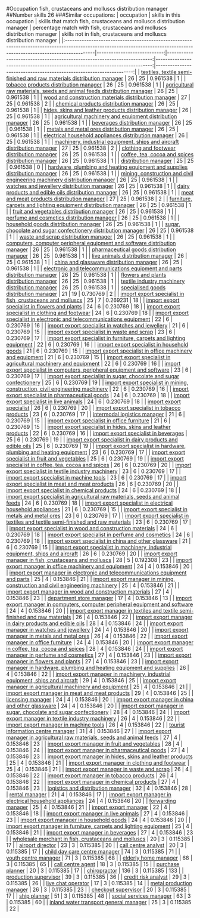 #Occupation fish, crustaceans and molluscs distribution manager
##Number skills 26
###Similar occupations:
| occupation                                                                                                                                                              |   skills in this occupation |   skills that match fish, crustaceans and molluscs distribution manager |   percentage match with fish, crustaceans and molluscs distribution manager |   skills not in fish, crustaceans and molluscs distribution manager |
|:------------------------------------------------------------------------------------------------------------------------------------------------------------------------|----------------------------:|------------------------------------------------------------------------:|----------------------------------------------------------------------------:|--------------------------------------------------------------------:|
| [textiles, textile semi-finished and raw materials distribution manager](textiles,_textile_semi-finished_and_raw_materials_distribution_manager.md)                     |                          26 |                                                                      25 |                                                                    0.961538 |                                                                   1 |
| [tobacco products distribution manager](tobacco_products_distribution_manager.md)                                                                                       |                          26 |                                                                      25 |                                                                    0.961538 |                                                                   1 |
| [agricultural raw materials, seeds and animal feeds distribution manager](agricultural_raw_materials,_seeds_and_animal_feeds_distribution_manager.md)                   |                          26 |                                                                      25 |                                                                    0.961538 |                                                                   1 |
| [wood and construction materials distribution manager](wood_and_construction_materials_distribution_manager.md)                                                         |                          27 |                                                                      25 |                                                                    0.961538 |                                                                   2 |
| [chemical products distribution manager](chemical_products_distribution_manager.md)                                                                                     |                          26 |                                                                      25 |                                                                    0.961538 |                                                                   1 |
| [hides, skins and leather products distribution manager](hides,_skins_and_leather_products_distribution_manager.md)                                                     |                          26 |                                                                      25 |                                                                    0.961538 |                                                                   1 |
| [agricultural machinery and equipment distribution manager](agricultural_machinery_and_equipment_distribution_manager.md)                                               |                          26 |                                                                      25 |                                                                    0.961538 |                                                                   1 |
| [beverages distribution manager](beverages_distribution_manager.md)                                                                                                     |                          26 |                                                                      25 |                                                                    0.961538 |                                                                   1 |
| [metals and metal ores distribution manager](metals_and_metal_ores_distribution_manager.md)                                                                             |                          26 |                                                                      25 |                                                                    0.961538 |                                                                   1 |
| [electrical household appliances distribution manager](electrical_household_appliances_distribution_manager.md)                                                         |                          26 |                                                                      25 |                                                                    0.961538 |                                                                   1 |
| [machinery, industrial equipment, ships and aircraft distribution manager](machinery,_industrial_equipment,_ships_and_aircraft_distribution_manager.md)                 |                          27 |                                                                      25 |                                                                    0.961538 |                                                                   2 |
| [clothing and footwear distribution manager](clothing_and_footwear_distribution_manager.md)                                                                             |                          26 |                                                                      25 |                                                                    0.961538 |                                                                   1 |
| [coffee, tea, cocoa and spices distribution manager](coffee,_tea,_cocoa_and_spices_distribution_manager.md)                                                             |                          26 |                                                                      25 |                                                                    0.961538 |                                                                   1 |
| [distribution manager](distribution_manager.md)                                                                                                                         |                          25 |                                                                      25 |                                                                    0.961538 |                                                                   0 |
| [hardware, plumbing and heating equipment and supplies distribution manager](hardware,_plumbing_and_heating_equipment_and_supplies_distribution_manager.md)             |                          26 |                                                                      25 |                                                                    0.961538 |                                                                   1 |
| [mining, construction and civil engineering machinery distribution manager](mining,_construction_and_civil_engineering_machinery_distribution_manager.md)               |                          26 |                                                                      25 |                                                                    0.961538 |                                                                   1 |
| [watches and jewellery distribution manager](watches_and_jewellery_distribution_manager.md)                                                                             |                          26 |                                                                      25 |                                                                    0.961538 |                                                                   1 |
| [dairy products and edible oils distribution manager](dairy_products_and_edible_oils_distribution_manager.md)                                                           |                          26 |                                                                      25 |                                                                    0.961538 |                                                                   1 |
| [meat and meat products distribution manager](meat_and_meat_products_distribution_manager.md)                                                                           |                          27 |                                                                      25 |                                                                    0.961538 |                                                                   2 |
| [furniture, carpets and lighting equipment distribution manager](furniture,_carpets_and_lighting_equipment_distribution_manager.md)                                     |                          26 |                                                                      25 |                                                                    0.961538 |                                                                   1 |
| [fruit and vegetables distribution manager](fruit_and_vegetables_distribution_manager.md)                                                                               |                          26 |                                                                      25 |                                                                    0.961538 |                                                                   1 |
| [perfume and cosmetics distribution manager](perfume_and_cosmetics_distribution_manager.md)                                                                             |                          26 |                                                                      25 |                                                                    0.961538 |                                                                   1 |
| [household goods distribution manager](household_goods_distribution_manager.md)                                                                                         |                          26 |                                                                      25 |                                                                    0.961538 |                                                                   1 |
| [sugar, chocolate and sugar confectionery distribution manager](sugar,_chocolate_and_sugar_confectionery_distribution_manager.md)                                       |                          26 |                                                                      25 |                                                                    0.961538 |                                                                   1 |
| [waste and scrap distribution manager](waste_and_scrap_distribution_manager.md)                                                                                         |                          26 |                                                                      25 |                                                                    0.961538 |                                                                   1 |
| [computers, computer peripheral equipment and software distribution manager](computers,_computer_peripheral_equipment_and_software_distribution_manager.md)             |                          26 |                                                                      25 |                                                                    0.961538 |                                                                   1 |
| [pharmaceutical goods distribution manager](pharmaceutical_goods_distribution_manager.md)                                                                               |                          26 |                                                                      25 |                                                                    0.961538 |                                                                   1 |
| [live animals distribution manager](live_animals_distribution_manager.md)                                                                                               |                          26 |                                                                      25 |                                                                    0.961538 |                                                                   1 |
| [china and glassware distribution manager](china_and_glassware_distribution_manager.md)                                                                                 |                          26 |                                                                      25 |                                                                    0.961538 |                                                                   1 |
| [electronic and telecommunications equipment and parts distribution manager](electronic_and_telecommunications_equipment_and_parts_distribution_manager.md)             |                          26 |                                                                      25 |                                                                    0.961538 |                                                                   1 |
| [flowers and plants distribution manager](flowers_and_plants_distribution_manager.md)                                                                                   |                          26 |                                                                      25 |                                                                    0.961538 |                                                                   1 |
| [textile industry machinery distribution manager](textile_industry_machinery_distribution_manager.md)                                                                   |                          26 |                                                                      25 |                                                                    0.961538 |                                                                   1 |
| [specialised goods distribution manager](specialised_goods_distribution_manager.md)                                                                                     |                          21 |                                                                      19 |                                                                    0.730769 |                                                                   2 |
| [import export specialist in  fish, crustaceans and molluscs](import_export_specialist_in__fish,_crustaceans_and_molluscs.md)                                           |                          25 |                                                                       7 |                                                                    0.269231 |                                                                  18 |
| [import export specialist in flowers and plants](import_export_specialist_in_flowers_and_plants.md)                                                                     |                          24 |                                                                       6 |                                                                    0.230769 |                                                                  18 |
| [import export specialist in clothing and footwear](import_export_specialist_in_clothing_and_footwear.md)                                                               |                          24 |                                                                       6 |                                                                    0.230769 |                                                                  18 |
| [import export specialist in electronic and telecommunications equipment](import_export_specialist_in_electronic_and_telecommunications_equipment.md)                   |                          22 |                                                                       6 |                                                                    0.230769 |                                                                  16 |
| [import export specialist in watches and jewellery](import_export_specialist_in_watches_and_jewellery.md)                                                               |                          21 |                                                                       6 |                                                                    0.230769 |                                                                  15 |
| [import export specialist in waste and scrap](import_export_specialist_in_waste_and_scrap.md)                                                                           |                          23 |                                                                       6 |                                                                    0.230769 |                                                                  17 |
| [import export specialist in furniture, carpets and lighting equipment](import_export_specialist_in_furniture,_carpets_and_lighting_equipment.md)                       |                          22 |                                                                       6 |                                                                    0.230769 |                                                                  16 |
| [import export specialist in household goods](import_export_specialist_in_household_goods.md)                                                                           |                          21 |                                                                       6 |                                                                    0.230769 |                                                                  15 |
| [import export specialist in office machinery and equipment](import_export_specialist_in_office_machinery_and_equipment.md)                                             |                          21 |                                                                       6 |                                                                    0.230769 |                                                                  15 |
| [import export specialist in agricultural machinery and equipment](import_export_specialist_in_agricultural_machinery_and_equipment.md)                                 |                          22 |                                                                       6 |                                                                    0.230769 |                                                                  16 |
| [import export specialist in computers, peripheral equipment and software](import_export_specialist_in_computers,_peripheral_equipment_and_software.md)                 |                          23 |                                                                       6 |                                                                    0.230769 |                                                                  17 |
| [import export specialist in sugar, chocolate and sugar confectionery](import_export_specialist_in_sugar,_chocolate_and_sugar_confectionery.md)                         |                          25 |                                                                       6 |                                                                    0.230769 |                                                                  19 |
| [import export specialist in mining, construction, civil engineering machinery](import_export_specialist_in_mining,_construction,_civil_engineering_machinery.md)       |                          22 |                                                                       6 |                                                                    0.230769 |                                                                  16 |
| [import export specialist in pharmaceutical goods](import_export_specialist_in_pharmaceutical_goods.md)                                                                 |                          24 |                                                                       6 |                                                                    0.230769 |                                                                  18 |
| [import export specialist in live animals](import_export_specialist_in_live_animals.md)                                                                                 |                          24 |                                                                       6 |                                                                    0.230769 |                                                                  18 |
| [import export specialist](import_export_specialist.md)                                                                                                                 |                          26 |                                                                       6 |                                                                    0.230769 |                                                                  20 |
| [import export specialist in tobacco products](import_export_specialist_in_tobacco_products.md)                                                                         |                          23 |                                                                       6 |                                                                    0.230769 |                                                                  17 |
| [intermodal logistics manager](intermodal_logistics_manager.md)                                                                                                         |                          21 |                                                                       6 |                                                                    0.230769 |                                                                  15 |
| [import export specialist in office furniture](import_export_specialist_in_office_furniture.md)                                                                         |                          21 |                                                                       6 |                                                                    0.230769 |                                                                  15 |
| [import export specialist in hides, skins and leather products](import_export_specialist_in_hides,_skins_and_leather_products.md)                                       |                          22 |                                                                       6 |                                                                    0.230769 |                                                                  16 |
| [import export specialist in beverages](import_export_specialist_in_beverages.md)                                                                                       |                          25 |                                                                       6 |                                                                    0.230769 |                                                                  19 |
| [import export specialist in dairy products and edible oils](import_export_specialist_in_dairy_products_and_edible_oils.md)                                             |                          25 |                                                                       6 |                                                                    0.230769 |                                                                  19 |
| [import export specialist in hardware, plumbing and heating equipment](import_export_specialist_in_hardware,_plumbing_and_heating_equipment.md)                         |                          23 |                                                                       6 |                                                                    0.230769 |                                                                  17 |
| [import export specialist in fruit and vegetables](import_export_specialist_in_fruit_and_vegetables.md)                                                                 |                          25 |                                                                       6 |                                                                    0.230769 |                                                                  19 |
| [import export specialist in coffee, tea, cocoa and spices](import_export_specialist_in_coffee,_tea,_cocoa_and_spices.md)                                               |                          26 |                                                                       6 |                                                                    0.230769 |                                                                  20 |
| [import export specialist in textile industry machinery](import_export_specialist_in_textile_industry_machinery.md)                                                     |                          23 |                                                                       6 |                                                                    0.230769 |                                                                  17 |
| [import export specialist in machine tools](import_export_specialist_in_machine_tools.md)                                                                               |                          23 |                                                                       6 |                                                                    0.230769 |                                                                  17 |
| [import export specialist in meat and meat products](import_export_specialist_in_meat_and_meat_products.md)                                                             |                          26 |                                                                       6 |                                                                    0.230769 |                                                                  20 |
| [import export specialist in chemical products](import_export_specialist_in_chemical_products.md)                                                                       |                          24 |                                                                       6 |                                                                    0.230769 |                                                                  18 |
| [import export specialist in agricultural raw materials, seeds and animal feeds](import_export_specialist_in_agricultural_raw_materials,_seeds_and_animal_feeds.md)     |                          24 |                                                                       6 |                                                                    0.230769 |                                                                  18 |
| [import export specialist in electrical household appliances](import_export_specialist_in_electrical_household_appliances.md)                                           |                          21 |                                                                       6 |                                                                    0.230769 |                                                                  15 |
| [import export specialist in metals and metal ores](import_export_specialist_in_metals_and_metal_ores.md)                                                               |                          23 |                                                                       6 |                                                                    0.230769 |                                                                  17 |
| [import export specialist in textiles and textile semi-finished and raw materials](import_export_specialist_in_textiles_and_textile_semi-finished_and_raw_materials.md) |                          23 |                                                                       6 |                                                                    0.230769 |                                                                  17 |
| [import export specialist in wood and construction materials](import_export_specialist_in_wood_and_construction_materials.md)                                           |                          24 |                                                                       6 |                                                                    0.230769 |                                                                  18 |
| [import export specialist in perfume and cosmetics](import_export_specialist_in_perfume_and_cosmetics.md)                                                               |                          24 |                                                                       6 |                                                                    0.230769 |                                                                  18 |
| [import export specialist in china and other glassware](import_export_specialist_in_china_and_other_glassware.md)                                                       |                          21 |                                                                       6 |                                                                    0.230769 |                                                                  15 |
| [import export specialist in machinery, industrial equipment, ships and aircraft](import_export_specialist_in_machinery,_industrial_equipment,_ships_and_aircraft.md)   |                          26 |                                                                       6 |                                                                    0.230769 |                                                                  20 |
| [import export manager in fish, crustaceans and molluscs](import_export_manager_in_fish,_crustaceans_and_molluscs.md)                                                   |                          28 |                                                                       5 |                                                                    0.192308 |                                                                  23 |
| [import export manager in office machinery and equipment](import_export_manager_in_office_machinery_and_equipment.md)                                                   |                          24 |                                                                       4 |                                                                    0.153846 |                                                                  20 |
| [import export manager in electronic and telecommunications equipment and parts](import_export_manager_in_electronic_and_telecommunications_equipment_and_parts.md)     |                          25 |                                                                       4 |                                                                    0.153846 |                                                                  21 |
| [import export manager in mining, construction and civil engineering machinery](import_export_manager_in_mining,_construction_and_civil_engineering_machinery.md)       |                          25 |                                                                       4 |                                                                    0.153846 |                                                                  21 |
| [import export manager in wood and construction materials](import_export_manager_in_wood_and_construction_materials.md)                                                 |                          27 |                                                                       4 |                                                                    0.153846 |                                                                  23 |
| [department store manager](department_store_manager.md)                                                                                                                 |                          17 |                                                                       4 |                                                                    0.153846 |                                                                  13 |
| [import export manager in computers, computer peripheral equipment and software](import_export_manager_in_computers,_computer_peripheral_equipment_and_software.md)     |                          24 |                                                                       4 |                                                                    0.153846 |                                                                  20 |
| [import export manager in textiles and textile semi-finished and raw materials](import_export_manager_in_textiles_and_textile_semi-finished_and_raw_materials.md)       |                          26 |                                                                       4 |                                                                    0.153846 |                                                                  22 |
| [import export manager in dairy products and edible oils](import_export_manager_in_dairy_products_and_edible_oils.md)                                                   |                          28 |                                                                       4 |                                                                    0.153846 |                                                                  24 |
| [import export manager in watches and jewellery](import_export_manager_in_watches_and_jewellery.md)                                                                     |                          24 |                                                                       4 |                                                                    0.153846 |                                                                  20 |
| [import export manager in metals and metal ores](import_export_manager_in_metals_and_metal_ores.md)                                                                     |                          26 |                                                                       4 |                                                                    0.153846 |                                                                  22 |
| [import export manager in office furniture](import_export_manager_in_office_furniture.md)                                                                               |                          24 |                                                                       4 |                                                                    0.153846 |                                                                  20 |
| [import export manager in coffee, tea, cocoa and spices](import_export_manager_in_coffee,_tea,_cocoa_and_spices.md)                                                     |                          28 |                                                                       4 |                                                                    0.153846 |                                                                  24 |
| [import export manager in perfume and cosmetics](import_export_manager_in_perfume_and_cosmetics.md)                                                                     |                          27 |                                                                       4 |                                                                    0.153846 |                                                                  23 |
| [import export manager in flowers and plants](import_export_manager_in_flowers_and_plants.md)                                                                           |                          27 |                                                                       4 |                                                                    0.153846 |                                                                  23 |
| [import export manager in hardware, plumbing and heating equipment and supplies](import_export_manager_in_hardware,_plumbing_and_heating_equipment_and_supplies.md)     |                          26 |                                                                       4 |                                                                    0.153846 |                                                                  22 |
| [import export manager in machinery, industrial equipment, ships and aircraft](import_export_manager_in_machinery,_industrial_equipment,_ships_and_aircraft.md)         |                          29 |                                                                       4 |                                                                    0.153846 |                                                                  25 |
| [import export manager in agricultural machinery and equipment](import_export_manager_in_agricultural_machinery_and_equipment.md)                                       |                          25 |                                                                       4 |                                                                    0.153846 |                                                                  21 |
| [import export manager in meat and meat products](import_export_manager_in_meat_and_meat_products.md)                                                                   |                          29 |                                                                       4 |                                                                    0.153846 |                                                                  25 |
| [licensing manager](licensing_manager.md)                                                                                                                               |                          24 |                                                                       4 |                                                                    0.153846 |                                                                  20 |
| [import export manager in china and other glassware](import_export_manager_in_china_and_other_glassware.md)                                                             |                          24 |                                                                       4 |                                                                    0.153846 |                                                                  20 |
| [import export manager in sugar, chocolate and sugar confectionery](import_export_manager_in_sugar,_chocolate_and_sugar_confectionery.md)                               |                          28 |                                                                       4 |                                                                    0.153846 |                                                                  24 |
| [import export manager in textile industry machinery](import_export_manager_in_textile_industry_machinery.md)                                                           |                          26 |                                                                       4 |                                                                    0.153846 |                                                                  22 |
| [import export manager in machine tools](import_export_manager_in_machine_tools.md)                                                                                     |                          26 |                                                                       4 |                                                                    0.153846 |                                                                  22 |
| [tourist information centre manager](tourist_information_centre_manager.md)                                                                                             |                          31 |                                                                       4 |                                                                    0.153846 |                                                                  27 |
| [import export manager in agricultural raw materials, seeds and animal feeds](import_export_manager_in_agricultural_raw_materials,_seeds_and_animal_feeds.md)           |                          27 |                                                                       4 |                                                                    0.153846 |                                                                  23 |
| [import export manager in fruit and vegetables](import_export_manager_in_fruit_and_vegetables.md)                                                                       |                          28 |                                                                       4 |                                                                    0.153846 |                                                                  24 |
| [import export manager in pharmaceutical goods](import_export_manager_in_pharmaceutical_goods.md)                                                                       |                          27 |                                                                       4 |                                                                    0.153846 |                                                                  23 |
| [import export manager in hides, skins and leather products](import_export_manager_in_hides,_skins_and_leather_products.md)                                             |                          25 |                                                                       4 |                                                                    0.153846 |                                                                  21 |
| [import export manager in clothing and footwear](import_export_manager_in_clothing_and_footwear.md)                                                                     |                          25 |                                                                       4 |                                                                    0.153846 |                                                                  21 |
| [import export manager in waste and scrap](import_export_manager_in_waste_and_scrap.md)                                                                                 |                          26 |                                                                       4 |                                                                    0.153846 |                                                                  22 |
| [import export manager in tobacco products](import_export_manager_in_tobacco_products.md)                                                                               |                          26 |                                                                       4 |                                                                    0.153846 |                                                                  22 |
| [import export manager in chemical products](import_export_manager_in_chemical_products.md)                                                                             |                          27 |                                                                       4 |                                                                    0.153846 |                                                                  23 |
| [logistics and distribution manager](logistics_and_distribution_manager.md)                                                                                             |                          32 |                                                                       4 |                                                                    0.153846 |                                                                  28 |
| [rental manager](rental_manager.md)                                                                                                                                     |                          21 |                                                                       4 |                                                                    0.153846 |                                                                  17 |
| [import export manager in electrical household appliances](import_export_manager_in_electrical_household_appliances.md)                                                 |                          24 |                                                                       4 |                                                                    0.153846 |                                                                  20 |
| [forwarding manager](forwarding_manager.md)                                                                                                                             |                          25 |                                                                       4 |                                                                    0.153846 |                                                                  21 |
| [import export manager](import_export_manager.md)                                                                                                                       |                          22 |                                                                       4 |                                                                    0.153846 |                                                                  18 |
| [import export manager in live animals](import_export_manager_in_live_animals.md)                                                                                       |                          27 |                                                                       4 |                                                                    0.153846 |                                                                  23 |
| [import export manager in household goods](import_export_manager_in_household_goods.md)                                                                                 |                          24 |                                                                       4 |                                                                    0.153846 |                                                                  20 |
| [import export manager in furniture, carpets and lighting equipment](import_export_manager_in_furniture,_carpets_and_lighting_equipment.md)                             |                          25 |                                                                       4 |                                                                    0.153846 |                                                                  21 |
| [import export manager in beverages](import_export_manager_in_beverages.md)                                                                                             |                          27 |                                                                       4 |                                                                    0.153846 |                                                                  23 |
| [wholesale merchant in fish, crustaceans and molluscs](wholesale_merchant_in_fish,_crustaceans_and_molluscs.md)                                                         |                          20 |                                                                       3 |                                                                    0.115385 |                                                                  17 |
| [airport director](airport_director.md)                                                                                                                                 |                          23 |                                                                       3 |                                                                    0.115385 |                                                                  20 |
| [call centre analyst](call_centre_analyst.md)                                                                                                                           |                          20 |                                                                       3 |                                                                    0.115385 |                                                                  17 |
| [child day care centre manager](child_day_care_centre_manager.md)                                                                                                       |                          74 |                                                                       3 |                                                                    0.115385 |                                                                  71 |
| [youth centre manager](youth_centre_manager.md)                                                                                                                         |                          71 |                                                                       3 |                                                                    0.115385 |                                                                  68 |
| [elderly home manager](elderly_home_manager.md)                                                                                                                         |                          68 |                                                                       3 |                                                                    0.115385 |                                                                  65 |
| [call centre agent](call_centre_agent.md)                                                                                                                               |                          18 |                                                                       3 |                                                                    0.115385 |                                                                  15 |
| [purchase planner](purchase_planner.md)                                                                                                                                 |                          20 |                                                                       3 |                                                                    0.115385 |                                                                  17 |
| [chiropractor](chiropractor.md)                                                                                                                                         |                         136 |                                                                       3 |                                                                    0.115385 |                                                                 133 |
| [production supervisor](production_supervisor.md)                                                                                                                       |                          39 |                                                                       3 |                                                                    0.115385 |                                                                  36 |
| [credit risk analyst](credit_risk_analyst.md)                                                                                                                           |                          29 |                                                                       3 |                                                                    0.115385 |                                                                  26 |
| [live chat operator](live_chat_operator.md)                                                                                                                             |                          17 |                                                                       3 |                                                                    0.115385 |                                                                  14 |
| [metal production manager](metal_production_manager.md)                                                                                                                 |                          26 |                                                                       3 |                                                                    0.115385 |                                                                  23 |
| [checkout supervisor](checkout_supervisor.md)                                                                                                                           |                          20 |                                                                       3 |                                                                    0.115385 |                                                                  17 |
| [ship planner](ship_planner.md)                                                                                                                                         |                          51 |                                                                       3 |                                                                    0.115385 |                                                                  48 |
| [social services manager](social_services_manager.md)                                                                                                                   |                          63 |                                                                       3 |                                                                    0.115385 |                                                                  60 |
| [inland water transport general manager](inland_water_transport_general_manager.md)                                                                                     |                          25 |                                                                       3 |                                                                    0.115385 |                                                                  22 |
